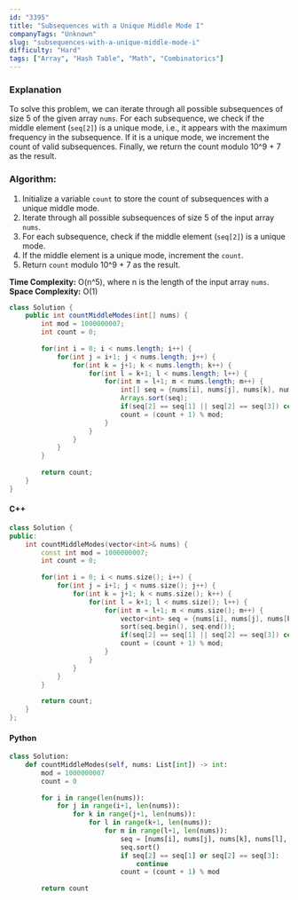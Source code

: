 ```yaml
---
id: "3395"
title: "Subsequences with a Unique Middle Mode I"
companyTags: "Unknown"
slug: "subsequences-with-a-unique-middle-mode-i"
difficulty: "Hard"
tags: ["Array", "Hash Table", "Math", "Combinatorics"]
---
```


### Explanation

To solve this problem, we can iterate through all possible subsequences of size 5 of the given array `nums`. For each subsequence, we check if the middle element (`seq[2]`) is a unique mode, i.e., it appears with the maximum frequency in the subsequence. If it is a unique mode, we increment the count of valid subsequences. Finally, we return the count modulo 10^9 + 7 as the result.

### Algorithm:
1. Initialize a variable `count` to store the count of subsequences with a unique middle mode.
2. Iterate through all possible subsequences of size 5 of the input array `nums`.
3. For each subsequence, check if the middle element (`seq[2]`) is a unique mode.
4. If the middle element is a unique mode, increment the `count`.
5. Return `count` modulo 10^9 + 7 as the result.

**Time Complexity:** O(n^5), where n is the length of the input array `nums`.
**Space Complexity:** O(1)

```java
class Solution {
    public int countMiddleModes(int[] nums) {
        int mod = 1000000007;
        int count = 0;
        
        for(int i = 0; i < nums.length; i++) {
            for(int j = i+1; j < nums.length; j++) {
                for(int k = j+1; k < nums.length; k++) {
                    for(int l = k+1; l < nums.length; l++) {
                        for(int m = l+1; m < nums.length; m++) {
                            int[] seq = {nums[i], nums[j], nums[k], nums[l], nums[m]};
                            Arrays.sort(seq);
                            if(seq[2] == seq[1] || seq[2] == seq[3]) continue;
                            count = (count + 1) % mod;
                        }
                    }
                }
            }
        }
        
        return count;
    }
}
```

#### C++
```cpp
class Solution {
public:
    int countMiddleModes(vector<int>& nums) {
        const int mod = 1000000007;
        int count = 0;
        
        for(int i = 0; i < nums.size(); i++) {
            for(int j = i+1; j < nums.size(); j++) {
                for(int k = j+1; k < nums.size(); k++) {
                    for(int l = k+1; l < nums.size(); l++) {
                        for(int m = l+1; m < nums.size(); m++) {
                            vector<int> seq = {nums[i], nums[j], nums[k], nums[l], nums[m]};
                            sort(seq.begin(), seq.end());
                            if(seq[2] == seq[1] || seq[2] == seq[3]) continue;
                            count = (count + 1) % mod;
                        }
                    }
                }
            }
        }
        
        return count;
    }
};
```

#### Python
```python
class Solution:
    def countMiddleModes(self, nums: List[int]) -> int:
        mod = 1000000007
        count = 0
        
        for i in range(len(nums)):
            for j in range(i+1, len(nums)):
                for k in range(j+1, len(nums)):
                    for l in range(k+1, len(nums)):
                        for m in range(l+1, len(nums)):
                            seq = [nums[i], nums[j], nums[k], nums[l], nums[m]]
                            seq.sort()
                            if seq[2] == seq[1] or seq[2] == seq[3]:
                                continue
                            count = (count + 1) % mod
        
        return count
```